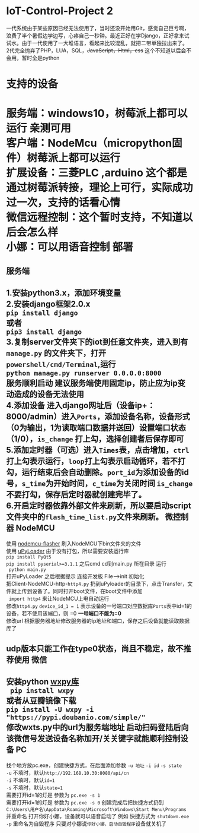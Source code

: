 # IoT-Control-Project 2 
一代系统由于某些原因已经无法使用了，当时还没开始用Git，感觉自己巨亏啊，浪费了半个暑假边学边写，心疼自己一秒钟。最近正好在学Django，正好拿来试试水。由于一代使用了一大堆语言，看起来比较混乱，就把二带单独拉出来了。  
2代完全抛弃了PHP，LUA，SQL，<del>JavaScript，Html，css</del>  这个不知道以后会不会用，暂时全是python

支持的设备
====
服务端：windows10，树莓派上都可以运行 亲测可用  
客户端：NodeMcu（micropython固件）树莓派上都可以运行  
扩展设备：三菱PLC ,arduino 这个都是通过树莓派转接，理论上可行，实际成功过一次，支持的话看心情  
微信远程控制：这个暂时支持，不知道以后会怎么样  
小娜：可以用语音控制
部署  
====
服务端
-------
1.安装python3.x，添加环境变量  
2.安装django框架2.0.x  
``` pip install django ```  
或者  
```pip3 install django ```  
3.复制server文件夹下的iot到任意文件夹，进入到有```manage.py``` 的文件夹下，打开```powershell/cmd/Terminal```,运行  
```python manage.py runserver 0.0.0.0:8000```  
服务顺利启动 建议服务端使用固定ip，防止应为ip变动造成的设备无法使用  
4.添加设备 进入django网址后（设备ip+：8000/admin）进入```Ports```，添加设备名称，设备形式（0为输出，1为读取端口数据并送回）设置端口状态（1/0），```is_change``` 打上勾，选择创建者后保存即可  
5.添加定时器（可选）进入```Times```表，点击增加，```ctrl```打上勾表示运行，```loop```打上勾表示启动循环，若不打勾，运行结束后会自动删除。```port_id```为添加设备的id号，```s_time```为开始时间，```c_time```为关闭时间 ```is_change```不要打勾，保存后定时器就创建完毕了。  
6.开启定时器依靠外部文件来刷新，所以要启动script文件夹中的```flash_time_list.py```文件来刷新。
微控制器 NodeMCU  
-------
使用 [nodemcu-flasher](https://github.com/nodemcu/nodemcu-flasher) 刷入NodeMCU下bin文件夹的文件  
使用 [uPyLoader](https://github.com/BetaRavener/uPyLoader) 由于没有打包，所以需要安装运行库  
```pip install PyQt5```   
```pip install pyserial>=3.1.1```
之后cmd cd到main.py 所在目录 运行  
``` python main.py```  
打开uPyLoader 之后根据提示 连接开发板 File—>init 初始化  
把Client-NodeMCU-http-```http4.py``` 扔到uPyloader的目录下，点击Transfer，文件就上传到设备了。同时打开boot文件，在boot文件中添加  
``` import http4```
来让NodeMCU上电自动运行  
修改```http4.py``` ```device_id_1 = 1``` 表示设备的一号端口对应数据库```Ports```表中id=1的设备，若不使用该端口，则 =0 **一号端口不能为=0**  
修改url 根据服务器地址修改服务器的ip地址和端口，保存之后设备就能读取数据库了  
  
udp版本只能工作在type0状态，尚且不稳定，故不推荐使用
微信  
-------
安装python [wxpy库](https://github.com/youfou/wxpy)  
``` pip install wxpy```  
或者从豆瓣镜像下载  
```pip install -U wxpy -i "https://pypi.doubanio.com/simple/"```  
修改wxts.py中的url为服务端地址 启动扫码登陆后向该微信号发送设备名称加开/关关键字就能顺利控制设备
PC  
-------
找个地方放pc.exe，创建快捷方式，在后面添加参数 ```-u 地址``` ```-i id``` ```-s state```  
```-u``` 不填时，默认```http://192.168.10.30:8080/api/cn```  
```-i``` 不填时，默认```id=1```  
```-s``` 不填时，默认```state=1```  
需要打开id=1的灯是 参数为 ```pc.exe -s 1```  
需要打开id=1的灯是 参数为 ```pc.exe -s 0```
创建完成后把快捷方式扔到  
``` C:\Users\用户名\AppData\Roaming\Microsoft\Windows\Start Menu\Programs ```  
并重命名 打开你好小娜，设备就可以语音启动了 
例如 快捷方式为 ```shutdown.exe -p``` 重命名为自毁程序 只要对小娜说```你好小娜，启动自毁程序```设备就关机了




